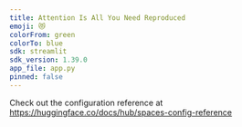 ```yaml
---
title: Attention Is All You Need Reproduced
emoji: 😻
colorFrom: green
colorTo: blue
sdk: streamlit
sdk_version: 1.39.0
app_file: app.py
pinned: false
---
```


Check out the configuration reference at https://huggingface.co/docs/hub/spaces-config-reference
